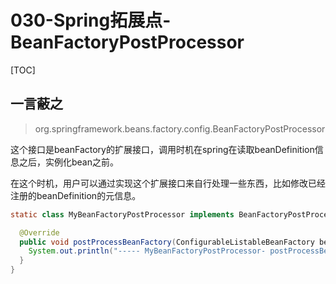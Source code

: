 # 030-Spring拓展点-BeanFactoryPostProcessor

[TOC]

## 一言蔽之

> org.springframework.beans.factory.config.BeanFactoryPostProcessor

这个接口是beanFactory的扩展接口，调用时机在spring在读取beanDefinition信息之后，实例化bean之前。

在这个时机，用户可以通过实现这个扩展接口来自行处理一些东西，比如修改已经注册的beanDefinition的元信息。

```java
static class MyBeanFactoryPostProcessor implements BeanFactoryPostProcessor {

  @Override
  public void postProcessBeanFactory(ConfigurableListableBeanFactory beanFactory) throws BeansException {
    System.out.println("----- MyBeanFactoryPostProcessor- postProcessBeanFactory()------");
  }
}
```

